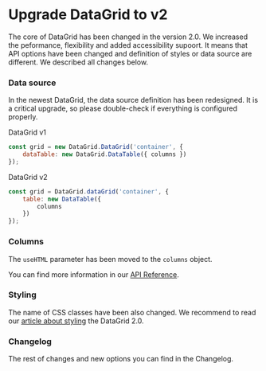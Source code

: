 Upgrade DataGrid to v2
===
The core of DataGrid has been changed in the version 2.0. We increased the peformance, flexibility and added accessibility supoort. It means that API options have been changed and definition of styles or data source are different. We described all changes below. 

### Data source
In the newest DataGrid, the data source definition has been redesigned. It is a critical upgrade, so please double-check if everything is configured properly.

DataGrid v1
```js
const grid = new DataGrid.DataGrid('container', {
    dataTable: new DataGrid.DataTable({ columns })
});
```

DataGrid v2
```js
const grid = DataGrid.dataGrid('container', {
    table: new DataTable({
        columns
    })
});
```

### Columns
The `useHTML` parameter has been moved to the `columns` object.

You can find more information in our [API Reference](https://api.highcharts.com/dashboards/typedoc/interfaces/DataGrid_DataGridOptions.IndividualColumnOptions.html#useHTML).

### Styling
The name of CSS classes have been also changed. We recommend to read our [article about styling](https://www.highcharts.com/docs/datagrid/style-by-css) the DataGrid 2.0.

### Changelog
The rest of changes and new options you can find in the Changelog.